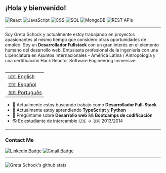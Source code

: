 ## ¡Hola y bienvenido!

![React](https://img.shields.io/badge/React-125+_Hours-9cf)
![JavaScript](https://img.shields.io/badge/JavaScript-500+_Hours-yellow)
![CSS](https://img.shields.io/badge/CSS-50+_Hours-blueviolet)
![SQL](https://img.shields.io/badge/SQL-15+_Hours-informational)
![MongoDB](https://img.shields.io/badge/MongoDB-10+_Hours-green)
![REST APIs](https://img.shields.io/badge/REST_APIs-20+_Hours-important)

---
Soy Greta Schock y actualmente estoy trabajando en proyectos apasionantes al mismo tiempo que considero otras oportunidades de empleo. Soy un **Desarrollador Fullstack** con un gran interés en el elemento humano del desarrollo web. Entusiasta profesional de la ingeniería con una Licenciatura en Asuntos Internacionales - América Latina / Antropología y una certificación Hack Reactor Software Engineering Immersive.

<table align="right">
 <tr><td><a href="README.md"><a href="README.md">🇺🇸 English</a></td></tr>
 <tr><td><a href="README_sp.md"><a href="">🇪🇸 Español</a></td></tr>
 <tr><td><a href="README_pt.md"><a href="">🇧🇷 Português</a></td></tr>
</table>

- 🔭 Actualmente estoy buscando trabajo como **Desarrollador Full-Stack**
- 🌱 Actualmente estoy aprendiendo **TypeScript** y **Python**
- 💬 Pregúntame sobre **Desarrollo web** && **Bootcamps de codificación**
- 🌎 Ex estudiante de intercambio 🇺🇸 → 🇧🇷 2013/2014


---
### Contact Me
[![Linkedin Badge](https://img.shields.io/badge/-GretaSchock-blue?style=flat-square&logo=Linkedin&logoColor=white&link=https://www.linkedin.com/in/greta-schock/)](https://www.linkedin.com/in/greta-schock/)
[![Gmail Badge](https://img.shields.io/badge/-greta.schock@gmail.com-d14836?style=flat-square&logo=Gmail&logoColor=white&link=mailto:greta.schock@gmail.com)](mailto:greta.schock@gmail.com)

---
![Greta Schock's github stats](https://github-readme-stats.vercel.app/api?username=grsc0529&show_icons=true&hide_border=true)
